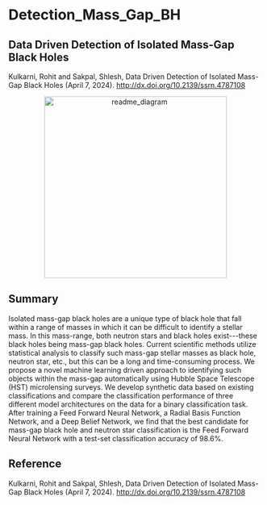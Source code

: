 # Detection_Mass_Gap_BH

## Data Driven Detection of Isolated Mass-Gap Black Holes
Kulkarni, Rohit and Sakpal, Shlesh, Data Driven Detection of Isolated Mass-Gap Black Holes (April 7, 2024). http://dx.doi.org/10.2139/ssrn.4787108 
<p align="center">
<img width="362" height="360" alt="readme_diagram" src="https://github.com/user-attachments/assets/4ee68431-e9be-4b1d-877b-bd53c7f3c7f2" />
</p>

## Summary
Isolated mass-gap black holes are a unique type of black hole that fall within a range of masses in which it can be difficult to identify a stellar mass. In this mass-range, both neutron stars and black holes exist---these black holes being mass-gap black holes. Current scientific methods utilize statistical analysis to classify such mass-gap stellar masses as black hole, neutron star, etc., but this can be a long and time-consuming process. We propose a novel machine learning driven approach to identifying such objects within the mass-gap automatically using Hubble Space Telescope (HST) microlensing surveys. We develop synthetic data based on existing classifications and compare the classification performance of three different model architectures on the data for a binary classification task. After training a Feed Forward Neural Network, a Radial Basis Function Network, and a Deep Belief Network, we find that the best candidate for mass-gap black hole and neutron star classification is the Feed Forward Neural Network with a test-set classification accuracy of 98.6%.

## Reference
Kulkarni, Rohit and Sakpal, Shlesh, Data Driven Detection of Isolated Mass-Gap Black Holes (April 7, 2024). http://dx.doi.org/10.2139/ssrn.4787108 
